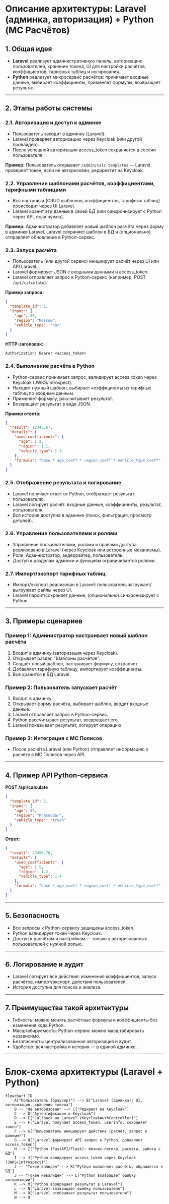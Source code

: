 # Описание архитектуры: Laravel (админка, авторизация) + Python (МС Расчётов)

## 1. Общая идея

- **Laravel** реализует административную панель, авторизацию пользователей, хранение токена, UI для настройки расчётов, коэффициентов, тарифных таблиц и логирования.
- **Python** реализует микросервис расчётов: принимает входные данные, выбирает коэффициенты, применяет формулы, возвращает результат.

---

## 2. Этапы работы системы

### 2.1. Авторизация и доступ к админке
- Пользователь заходит в админку (Laravel).
- Laravel проверяет авторизацию через Keycloak (или другой провайдер).
- После успешной авторизации access_token сохраняется в сессии пользователя.

**Пример:**
Пользователь открывает `/admin/calc-templates` — Laravel проверяет токен, если не авторизован, редиректит на Keycloak.

### 2.2. Управление шаблонами расчётов, коэффициентами, тарифными таблицами
- Вся настройка (CRUD шаблонов, коэффициентов, тарифных таблиц) происходит через UI Laravel.
- Laravel хранит эти данные в своей БД (или синхронизирует с Python через API, если нужно).

**Пример:**
Администратор добавляет новый шаблон расчёта через форму в админке Laravel. Laravel сохраняет шаблон в БД и (опционально) отправляет обновление в Python-сервис.

### 2.3. Запуск расчёта
- Пользователь (или другой сервис) инициирует расчёт через UI или API Laravel.
- Laravel формирует JSON с входными данными и access_token.
- Laravel отправляет запрос в Python-сервис (например, POST `/api/calculate`).

**Пример запроса:**
```json
{
  "template_id": 1,
  "input": {
    "age": 30,
    "region": "Moscow",
    "vehicle_type": "car"
  }
}
```
**HTTP-заголовок:**
```
Authorization: Bearer <access_token>
```

### 2.4. Выполнение расчёта в Python
- Python-сервис принимает запрос, валидирует access_token через Keycloak (JWKS/introspect).
- Находит нужный шаблон, выбирает коэффициенты из тарифных таблиц по входным данным.
- Применяет формулу, рассчитывает результат.
- Возвращает результат в виде JSON.

**Пример ответа:**
```json
{
  "result": 12345.67,
  "details": {
    "used_coefficients": {
      "age": 1.2,
      "region": 1.1,
      "vehicle_type": 1.3
    },
    "formula": "base * age_coeff * region_coeff * vehicle_type_coeff"
  }
}
```

### 2.5. Отображение результата и логирование
- Laravel получает ответ от Python, отображает результат пользователю.
- Laravel логирует расчёт: входные данные, коэффициенты, результат, пользователя.
- Вся история доступна в админке (поиск, фильтрация, просмотр деталей).

### 2.6. Управление пользователями и ролями
- Управление пользователями, ролями и правами доступа реализовано в Laravel (через Keycloak или встроенные механизмы).
- Роли: Администратор, андеррайтер, пользователь.
- Доступ к разделам админки и функциям ограничивается ролями.

### 2.7. Импорт/экспорт тарифных таблиц
- Импорт/экспорт реализован в Laravel: пользователь загружает/выгружает файлы через UI.
- Laravel парсит/сохраняет данные, (опционально) синхронизирует с Python.

---

## 3. Примеры сценариев

### Пример 1: Администратор настраивает новый шаблон расчёта
1. Входит в админку (авторизация через Keycloak).
2. Открывает раздел "Шаблоны расчётов".
3. Создаёт новый шаблон, настраивает формулу, сохраняет.
4. Добавляет тарифную таблицу, импортирует коэффициенты.
5. Всё хранится в БД Laravel.

### Пример 2: Пользователь запускает расчёт
1. Входит в админку.
2. Открывает форму расчёта, выбирает шаблон, вводит входные данные.
3. Laravel отправляет запрос в Python-сервис.
4. Python рассчитывает результат, возвращает его.
5. Laravel показывает результат, логирует операцию.

### Пример 3: Интеграция с МС Полисов
- После расчёта Laravel (или Python) отправляет информацию о расчёте в МС Полисов через API.

---

## 4. Пример API Python-сервиса

**POST /api/calculate**
```json
{
  "template_id": 2,
  "input": {
    "age": 45,
    "region": "Krasnodar",
    "vehicle_type": "truck"
  }
}
```
**Ответ:**
```json
{
  "result": 23456.78,
  "details": {
    "used_coefficients": {
      "age": 1.5,
      "region": 1.2,
      "vehicle_type": 1.4
    },
    "formula": "base * age_coeff * region_coeff * vehicle_type_coeff"
  }
}
```

---

## 5. Безопасность
- Все запросы к Python-сервису защищены access_token.
- Python валидирует токен через Keycloak.
- Доступ к расчётам и настройкам — только у авторизованных пользователей с нужной ролью.

---

## 6. Логирование и аудит
- Laravel логирует все действия: изменения коэффициентов, запуск расчётов, импорт/экспорт, действия пользователей.
- История доступна для поиска и анализа.

---

## 7. Преимущества такой архитектуры
- Гибкость: можно менять расчётные формулы и коэффициенты без изменения кода Python.
- Масштабируемость: Python-сервис можно масштабировать независимо.
- Безопасность: централизованная авторизация и аудит.
- Удобство: вся настройка и история — в единой админке.

---

# Блок-схема архитектуры (Laravel + Python)

```mermaid
flowchart TD
    A["Пользователь (браузер)"] --> B["Laravel (админка): UI, авторизация, хранение токена"]
    B -- "Не авторизован" --> C["Редирект на Keycloak"]
    C --> D["Аутентификация в Keycloak"]
    D --> E["Callback на Laravel (KeycloakAuthController)"]
    E --> F["Laravel получает access_token, userinfo, сохраняет токен"]
    F --> G["Пользователь инициирует действие (расчёт, запрос к данным)"]
    G --> H["Laravel формирует API-запрос к Python, добавляет access_token"]
    H --> I["Python (FastAPI/Flask): бизнес-логика, расчёты, работа с БД"]
    I --> J["Python валидирует access_token через Keycloak (JWKS/introspect)"]
    J -- "Токен валиден" --> K["Python выполняет расчёты, обращается к БД"]
    J -- "Токен невалиден" --> L["Python возвращает ошибку авторизации"]
    K --> M["Python возвращает результат в Laravel"]
    L --> N["Laravel возвращает ошибку пользователю"]
    M --> O["Laravel отображает результат пользователю"]
    N --> O
``` 
